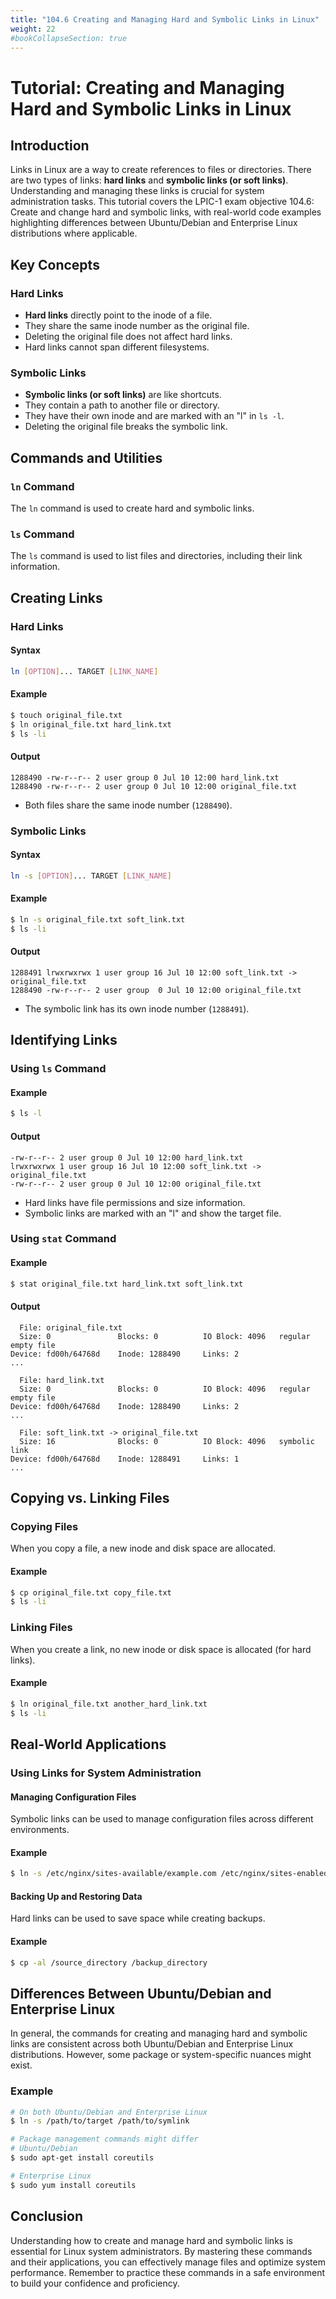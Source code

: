 ```yaml
---
title: "104.6 Creating and Managing Hard and Symbolic Links in Linux"
weight: 22
#bookCollapseSection: true
---
```


# Tutorial: Creating and Managing Hard and Symbolic Links in Linux

## Introduction

Links in Linux are a way to create references to files or directories. There are two types of links: **hard links** and **symbolic links (or soft links)**. Understanding and managing these links is crucial for system administration tasks. This tutorial covers the LPIC-1 exam objective 104.6: Create and change hard and symbolic links, with real-world code examples highlighting differences between Ubuntu/Debian and Enterprise Linux distributions where applicable.

## Key Concepts

### Hard Links
- **Hard links** directly point to the inode of a file. 
- They share the same inode number as the original file.
- Deleting the original file does not affect hard links.
- Hard links cannot span different filesystems.

### Symbolic Links
- **Symbolic links (or soft links)** are like shortcuts.
- They contain a path to another file or directory.
- They have their own inode and are marked with an "l" in `ls -l`.
- Deleting the original file breaks the symbolic link.

## Commands and Utilities

### `ln` Command
The `ln` command is used to create hard and symbolic links.

### `ls` Command
The `ls` command is used to list files and directories, including their link information.

## Creating Links

### Hard Links

#### Syntax
```bash
ln [OPTION]... TARGET [LINK_NAME]
```

#### Example
```bash
$ touch original_file.txt
$ ln original_file.txt hard_link.txt
$ ls -li
```

#### Output
```
1288490 -rw-r--r-- 2 user group 0 Jul 10 12:00 hard_link.txt
1288490 -rw-r--r-- 2 user group 0 Jul 10 12:00 original_file.txt
```
- Both files share the same inode number (`1288490`).

### Symbolic Links

#### Syntax
```bash
ln -s [OPTION]... TARGET [LINK_NAME]
```

#### Example
```bash
$ ln -s original_file.txt soft_link.txt
$ ls -li
```

#### Output
```
1288491 lrwxrwxrwx 1 user group 16 Jul 10 12:00 soft_link.txt -> original_file.txt
1288490 -rw-r--r-- 2 user group  0 Jul 10 12:00 original_file.txt
```
- The symbolic link has its own inode number (`1288491`).

## Identifying Links

### Using `ls` Command

#### Example
```bash
$ ls -l
```

#### Output
```
-rw-r--r-- 2 user group 0 Jul 10 12:00 hard_link.txt
lrwxrwxrwx 1 user group 16 Jul 10 12:00 soft_link.txt -> original_file.txt
-rw-r--r-- 2 user group 0 Jul 10 12:00 original_file.txt
```
- Hard links have file permissions and size information.
- Symbolic links are marked with an "l" and show the target file.

### Using `stat` Command

#### Example
```bash
$ stat original_file.txt hard_link.txt soft_link.txt
```

#### Output
```
  File: original_file.txt
  Size: 0               Blocks: 0          IO Block: 4096   regular empty file
Device: fd00h/64768d    Inode: 1288490     Links: 2
...

  File: hard_link.txt
  Size: 0               Blocks: 0          IO Block: 4096   regular empty file
Device: fd00h/64768d    Inode: 1288490     Links: 2
...

  File: soft_link.txt -> original_file.txt
  Size: 16              Blocks: 0          IO Block: 4096   symbolic link
Device: fd00h/64768d    Inode: 1288491     Links: 1
...
```

## Copying vs. Linking Files

### Copying Files
When you copy a file, a new inode and disk space are allocated.

#### Example
```bash
$ cp original_file.txt copy_file.txt
$ ls -li
```

### Linking Files
When you create a link, no new inode or disk space is allocated (for hard links).

#### Example
```bash
$ ln original_file.txt another_hard_link.txt
$ ls -li
```

## Real-World Applications

### Using Links for System Administration

#### Managing Configuration Files
Symbolic links can be used to manage configuration files across different environments.

#### Example
```bash
$ ln -s /etc/nginx/sites-available/example.com /etc/nginx/sites-enabled/example.com
```

#### Backing Up and Restoring Data
Hard links can be used to save space while creating backups.

#### Example
```bash
$ cp -al /source_directory /backup_directory
```

## Differences Between Ubuntu/Debian and Enterprise Linux

In general, the commands for creating and managing hard and symbolic links are consistent across both Ubuntu/Debian and Enterprise Linux distributions. However, some package or system-specific nuances might exist.

### Example
```bash
# On both Ubuntu/Debian and Enterprise Linux
$ ln -s /path/to/target /path/to/symlink

# Package management commands might differ
# Ubuntu/Debian
$ sudo apt-get install coreutils

# Enterprise Linux
$ sudo yum install coreutils
```

## Conclusion

Understanding how to create and manage hard and symbolic links is essential for Linux system administrators. By mastering these commands and their applications, you can effectively manage files and optimize system performance. Remember to practice these commands in a safe environment to build your confidence and proficiency.
